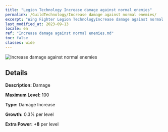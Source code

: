 ```yaml
---
title: "Legion Technology Increase damage against normal enemies"
permalink: /GuildTechnology/Increase damage against normal enemies/
excerpt: "Wing Fighter Legion TechnologyIncrease damage against normal enemies"
last_modified_at: 2023-09-13
locale: en
ref: "Increase damage against normal enemies.md"
toc: false
classes: wide
---
```



![Increase damage against normal enemies](/images/guild_technology/guild_tech_icon_27.png)

## Details

  **Description:** Damage

  **Maximum Level:** 100

  **Type:** Damage Increase

  **Growth:** 0.3% per level

  **Extra Power: +8** per level

